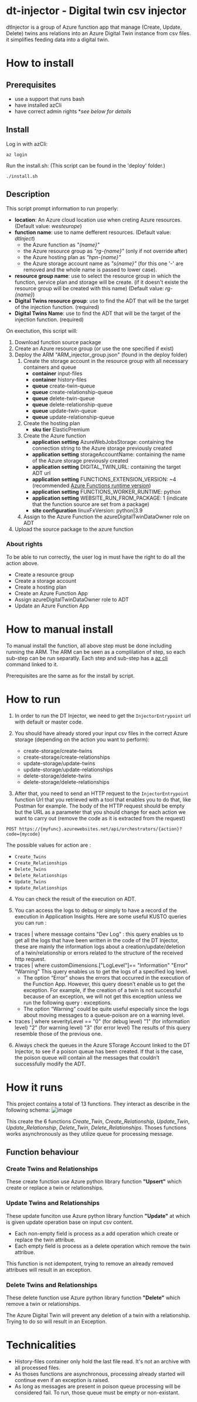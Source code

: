 # dt-injector - Digital twin csv injector

dtInjector is a group of Azure function app that manage (Create, Update, Delete) twins ans relations into an Azure Digital Twin instance from csv files. it simplifies feeding data into a digital twin.

# How to install

## Prerequisites

- use a support that runs bash
- have installed azCli
- have correct admin rights \**see below for details*

## Install

Log in with azCli:
```
az login
```

Run the install.sh: (This script can be found in the 'deploy' folder.)
```
./install.sh
```

## Description

This script prompt information to run properly:
- **location**: An Azure cloud location use when creting Azure resources. (Default value: *westeurope*)
- **function name**: use to name defferent resources. (Default value: *dtInject*)
    - the Azure function as *"{name}"*
    - the Azure resource group as *"rg-{name}"* (only if not override after)
    - the Azure hosting plan as *"hpn-{name}"*
    - the Azure storage account name as *"s{name}"* (for this one '-' are removed and the whole name is passed to lower case).
- **resource group name**: use to select the resource group in which the function, service plan and storage will be create. (if it doesn't existe the resource group will be created with this name) (Default value: *rg-{name}*)
- **Digital Twins resource group**: use to find the ADT that will be the target of the injection function. (required)
- **Digital Twins Name**: use to find the ADT that will be the target of the injection function. (required)

On exectution, this script will:
1. Download function source package
2. Create an Azure resource group (or use the one specified if exist)
3. Deploy the ARM "ARM_injector_group.json" (found in the deploy folder)
    1. Create the storage account in the resource group with all necessary containers and queue
        - **container** input-files
        - **container** history-files
        - **queue**     create-twin-queue
        - **queue**     create-relationship-queue
        - **queue**     delete-twin-queue
        - **queue**     delete-relationship-queue
        - **queue**     update-twin-queue
        - **queue**     update-relationship-queue
    2. Create the hosting plan
        - **sku tier** ElasticPremium
    3. Create the Azure function
        - **application setting** AzureWebJobsStorage: containing the connection string to the Azure storage previously created
        - **application setting** storageAccountName:  containing the name of the Azure storage previously created
        - **application setting** DIGITAL_TWIN_URL:    containing the target ADT url
        - **application setting** FUNCTIONS_EXTENSION_VERSION: ~4 (recommended [Azure Functions runtime version](https://learn.microsoft.com/en-us/azure/azure-functions/functions-versions?tabs=v4&pivots=programming-language-python))
        - **application setting** FUNCTIONS_WORKER_RUNTIME: python
        - **application setting** WEBSITE_RUN_FROM_PACKAGE: 1 (indicate that the function source are set from a package)
        - **site configuration**  linuxFxVersion: python|3.9
    4. Assign to the Azure Function the azureDigitalTwinDataOwner role on ADT
4. Upload the source package to the azure function

### About rights 
To be able to run correctly, the user log in must have the right to do all the action above.
- Create a resource group 
- Create a storage account
- Create a hosting plan
- Create an Azure Function App
- Assign azureDigitalTwinDataOwner role to ADT
- Update an Azure Function App


# How to manual install

To manual install the function, all above step must be done including running the ARM. The ARM can be seen as a complilation of step, so each sub-step can be run separatly.
Each step and sub-step has a [az cli](https://learn.microsoft.com/en-us/cli/azure/reference-index?view=azure-cli-latest) command linked to it.

Prerequisites are the same as for the install by script.


# How to run
1. In order to run the DT Injector, we need to get the `InjectorEntrypoint` url with default or master code.

2. You should have already stored your input csv files in the correct Azure storage (depending on the action you want to perform):
    - create-storage/create-twins
    - create-storage/create-relationships
    - update-storage/update-twins
    - update-storage/update-relationships
    - delete-storage/delete-twins
    - delete-storage/delete-relationships

3. After that, you need to send an HTTP request to the `InjectorEntrypoint` function Url that you retrieved with a tool that enables you to do that, like Postman for example.
The body of the HTTP request should be empty but the URL as a parameter that you should change for each action we want to carry out (remove the code as it is extracted from the request)
```
POST https://{myfunc}.azurewebsites.net/api/orchestrators/{action}?code={mycode}
```
The possible values for action are :
- `Create_Twins`
- `Create_Relationships`
- `Delete_Twins`
- `Delete_Relationships`
- `Update_Twins`
- `Update_Relationships`

4. You can check the result of the execution on ADT.

5. You can access the logs to debug or simply to have a record of the execution in Application Insights. Here are some useful KUSTO queries you can run : 
- traces | where message contains "Dev Log" : this query enables us to get all the logs that have been written in the code of the DT Injector, these are mainly the information logs about a creation/update/deletion of a twin/relationship or errors related to the structure of the received http request.
- traces | where customDimensions.["LogLevel"]==
        "Information"
        "Error"
        "Warning"
This query enables us to get the logs of a specified log level. 
    - The option “Error” shows the errors that occurred in the execution of the Function App. However, this query doesn’t enable us to get the exception. For example, if the creation of a twin is not successful because of an exception, we will not get this exception unless we run the following query : exceptions.
    - The option “Warning” could be quite useful especially since the logs about moving messages to a queue-poison are on a warning level.
- traces | where severityLevel ==
        "0" (for debug level)
        "1" (for information level)
        "2" (for warning level)
        "3" (for error level)
The results of this query resemble those of the previous one. 

6. Always check the queues in the Azure STorage Account linked to the DT Injector, to see if a poison queue has been created. If that is the case, the poison queue will contain all the messages that couldn’t successfully modify the ADT. 

# How it runs

This project contains a total of 13 functions. They interact as describe in the following schema:
![image](.images/schema_global.png)

This create the 6 functions *Create_Twin*, *Create_Relationship*, *Update_Twin*, *Update_Relationship*, *Delete_Twin*, *Delete_Relationships*.
Thoses functions works asynchronously as they utilize queue for processing message.

## Function behaviour

### Create Twins and Relationships
These create function use Azure python library function **"Upsert"** which create or replace a twin or relationships.

### Update Twins and Relationships
These update funciton use Azure python library function **"Update"** at which is given update operation base on input csv content. 

- Each non-empty field is process as a add operation which create or replace the twin attribue.
- Each empty field is process as a delete operation which remove the twin attribue.

This function is not idempotent, trying to remove an already removed attribues will result in an exception.

### Delete Twins and Relationships
These delete function use Azure python library function **"Delete"** which remove a twin or relationships.

The Azure Digital Twin will prevent any deletion of a twin with a relationship. Trying to do so will result in an Exception.

# Technicalities

* History-files container only hold the last file read. It's not an archive with all processed files.
* As thoses functions are asynchronous, processing already started will continue even if an exception is raised.
* As long as messages are present in poison queue processing will be considered fail. To run, those queue must be empty or non-existant.
